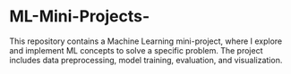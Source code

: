 # ML-Mini-Projects-
This repository contains a Machine Learning mini-project, where I explore and implement ML concepts to solve a specific problem. The project includes data preprocessing, model training, evaluation, and visualization.
